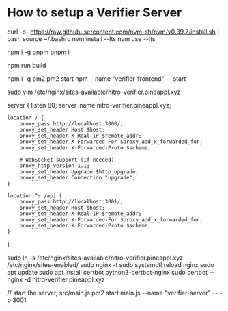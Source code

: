 # How to setup a Verifier Server

curl -o- https://raw.githubusercontent.com/nvm-sh/nvm/v0.39.7/install.sh | bash
source ~/.bashrc 
nvm install --lts
nvm use --lts

npm i -g pnpm
pnpm i

npm run build

npm i -g pm2
pm2 start npm --name "verifier-frontend" -- start

sudo vim /etc/nginx/sites-available/nitro-verifier.pineappl.xyz

server {
    listen 80;
    server_name nitro-verifier.pineappl.xyz;

    location / {
        proxy_pass http://localhost:3000/;
        proxy_set_header Host $host;
        proxy_set_header X-Real-IP $remote_addr;
        proxy_set_header X-Forwarded-For $proxy_add_x_forwarded_for;
        proxy_set_header X-Forwarded-Proto $scheme;

        # WebSocket support (if needed)
        proxy_http_version 1.1;
        proxy_set_header Upgrade $http_upgrade;
        proxy_set_header Connection "upgrade";
    }

    location ^~ /api {
        proxy_pass http://localhost:3001/;
        proxy_set_header Host $host;
        proxy_set_header X-Real-IP $remote_addr;
        proxy_set_header X-Forwarded-For $proxy_add_x_forwarded_for;
        proxy_set_header X-Forwarded-Proto $scheme;
    }
}

sudo ln -s /etc/nginx/sites-available/nitro-verifier.pineappl.xyz /etc/nginx/sites-enabled/
sudo nginx -t
sudo systemctl reload nginx
sudo apt update
sudo apt install certbot python3-certbot-nginx
sudo certbot --nginx -d nitro-verifier.pineappl.xyz

// start the server, src/main.js
pm2 start main.js --name "verifier-server" -- -p 3001

